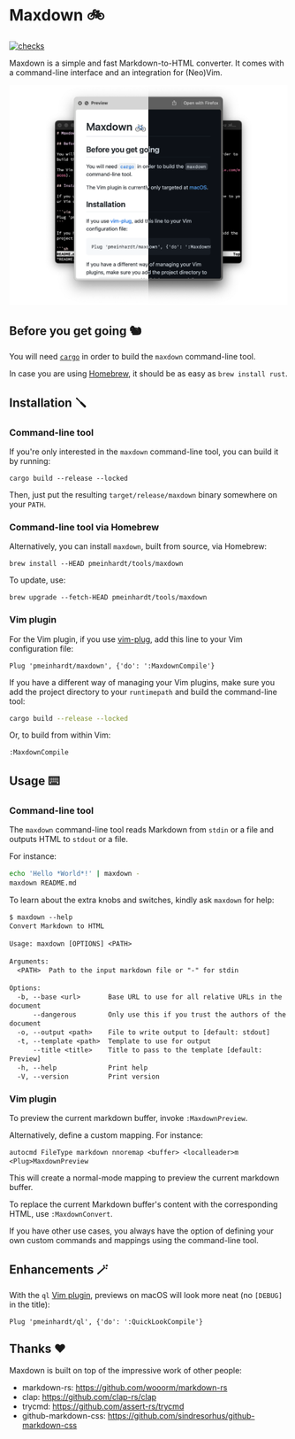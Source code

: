 # Maxdown 🚲

[![checks](https://github.com/pmeinhardt/maxdown/actions/workflows/build.yml/badge.svg)](https://github.com/pmeinhardt/maxdown/actions/workflows/build.yml)

Maxdown is a simple and fast Markdown-to-HTML converter. It comes with a command-line interface and an integration for (Neo)Vim.

![](./media/banner.png)

## Before you get going 🐿️

You will need [`cargo`](https://doc.rust-lang.org/cargo/index.html) in order to build the `maxdown` command-line tool.

In case you are using [Homebrew](https://brew.sh/), it should be as easy as `brew install rust`.

## Installation 🪛

### Command-line tool

If you're only interested in the `maxdown` command-line tool, you can build it by running:

```shell
cargo build --release --locked
```

Then, just put the resulting `target/release/maxdown` binary somewhere on your `PATH`.

### Command-line tool via Homebrew

Alternatively, you can install `maxdown`, built from source, via Homebrew:

```shell
brew install --HEAD pmeinhardt/tools/maxdown
```

To update, use:

```shell
brew upgrade --fetch-HEAD pmeinhardt/tools/maxdown
```

### Vim plugin

For the Vim plugin, if you use [vim-plug](https://github.com/junegunn/vim-plug), add this line to your Vim configuration file:

```vim
Plug 'pmeinhardt/maxdown', {'do': ':MaxdownCompile'}
```

If you have a different way of managing your Vim plugins, make sure you add the project directory to your `runtimepath` and build the command-line tool:

```sh
cargo build --release --locked
```

Or, to build from within Vim:

```
:MaxdownCompile
```

## Usage ⌨️

### Command-line tool

The `maxdown` command-line tool reads Markdown from `stdin` or a file and outputs HTML to `stdout` or a file.

For instance:

```sh
echo 'Hello *World*!' | maxdown -
maxdown README.md
```

To learn about the extra knobs and switches, kindly ask `maxdown` for help:

```
$ maxdown --help
Convert Markdown to HTML

Usage: maxdown [OPTIONS] <PATH>

Arguments:
  <PATH>  Path to the input markdown file or "-" for stdin

Options:
  -b, --base <url>       Base URL to use for all relative URLs in the document
      --dangerous        Only use this if you trust the authors of the document
  -o, --output <path>    File to write output to [default: stdout]
  -t, --template <path>  Template to use for output
      --title <title>    Title to pass to the template [default: Preview]
  -h, --help             Print help
  -V, --version          Print version
```

### Vim plugin

To preview the current markdown buffer, invoke `:MaxdownPreview`.

 Alternatively, define a custom mapping. For instance:

```vim
autocmd FileType markdown nnoremap <buffer> <localleader>m <Plug>MaxdownPreview
```

This will create a normal-mode mapping to preview the current markdown buffer.

To replace the current Markdown buffer's content with the corresponding HTML, use `:MaxdownConvert`.

If you have other use cases, you always have the option of defining your own custom commands and mappings using the command-line tool.

## Enhancements 🪄

With the `ql` [Vim plugin](https://github.com/pmeinhardt/ql), previews on macOS will look more neat (no `[DEBUG]` in the title):

```vim
Plug 'pmeinhardt/ql', {'do': ':QuickLookCompile'}
```

## Thanks ❤️

Maxdown is built on top of the impressive work of other people:

- markdown-rs: https://github.com/wooorm/markdown-rs
- clap: https://github.com/clap-rs/clap
- trycmd: https://github.com/assert-rs/trycmd
- github-markdown-css: https://github.com/sindresorhus/github-markdown-css
